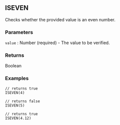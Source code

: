 ## ISEVEN

Checks whether the provided value is an even number.

### Parameters
`value` : Number (required) - The value to be verified.

### Returns
Boolean

### Examples
```
// returns true
ISEVEN(4)
```

```
// returns false
ISEVEN(5)
```

```
// returns true
ISEVEN(4.12)
```
